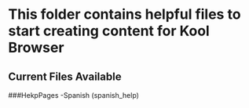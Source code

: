 # This folder contains helpful files to start creating content for Kool Browser
## Current Files Available
###HekpPages
-Spanish (spanish_help)
